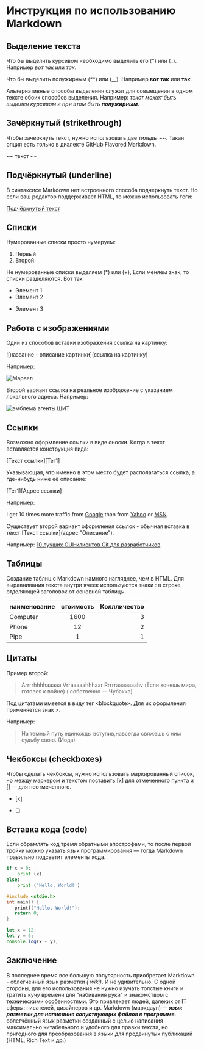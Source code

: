 # Инструкция по использованию Markdown 

## Выделение текста

Что бы выделить курсивом необходимо выделить его (*) или (_). Например *вот так* или _так_. 

Что бы выделить полужирным (**) или (__). Например **вот так** или __так__.

Альтернативные способы выделения служат для совмещения в одном тексте обоих способов выделения. Например: _текст может быть выделен курсивом и при этом быть **полужирным**_.

## Зачёркнутый (strikethrough)
Чтобы зачеркнуть текст, нужно использовать две тильды ~~. Такая опция есть только в диалекте GitHub Flavored Markdown.

~~ текст ~~

## Подчёркнутый (underline)
В синтаксисе Markdown нет встроенного способа подчеркнуть текст. Но если ваш редактор поддерживает HTML, то можно использовать теги:

<u>Подчёркнутый текст</u>

## Списки 


Нумерованные списки просто нумеруем:
1. Первый
2. Второй

Не нумерованные списки выделяем (*) или (+), Если меняем знак, то списки разделяются. Вот так
* Элемент 1
* Элемент 2
+ Элемент 3

## Работа с изображениями 

Один из способов вставки изображения ссылка на картинку:

![название - описание картинки](ссылка на картинку)

Например:

![Марвел](https://kartinkin.net/uploads/posts/2022-02/1646058962_79-kartinkin-net-p-nadpis-marvel-kartinki-85.png)


Второй вариант ссылка на реальное изображение с указанием локального адреса.
Например:

![эмблема агенты ЩИТ](https://i.pinimg.com/originals/61/37/fc/6137fcfb25d4a3738be82895d67ffc0b.png)


## Ссылки 

Возможно оформление ссылки в виде сноски. Когда в текст вставляется конструкция вида:

[Текст ссылки][Тег1]

 Указывающая, что именно в этом место будет располагаться ссылка, а где-нибудь ниже её описание:

[Тег1][Адрес ссылки]

Например:

I get 10 times more traffic from [Google][1] than from
[Yahoo][2] or [MSN][3].

[1]: http://google.com/        "Google"
[2]: http://search.yahoo.com/  "Yahoo Search"
[3]: http://search.msn.com/    "MSN Search"



Существует второй вариант оформления ссылок - обычная вставка в текст \[Текст ссылки](адрес "Описание")\.

Например:
[10 лучших GUI-клиентов Git для разработчиков]( https://techrocks.ru/2020/04/24/best-git-gui-for-mac-linux-windows/
)

## Таблицы ##

Создание таблиц с Markdown намного нагляднее, чем в HTML. Для выравнивания текста внутри ячеек используются знаки : в строке, отделяющей заголовок от основной таблицы.

наименование      | стоимость | Коллличество
:-------- |:-----:| -------:
Computer  | 1600  | 3
Phone     | 12    | 2
Pipe      | 1     | 1


## Цитаты
Пример второй:

> Arrrrhhhhaaaaa Vrraaaaahhhaar Rrrrraaaaaaahv (Если хочешь мира, готовся к войне).( собственно — Чубакка)

Под цитатами имеется в виду тег \<blockquote>\. Для их оформления применяется знак >. 

Например:
 > На темный путь единожды вступив,навсегда свяжешь с ним судьбу свою. (Йода) 

 
## Чекбоксы (checkboxes)
Чтобы сделать чекбоксы, нужно использовать маркированный список, но между маркером и текстом поставить [x] для отмеченного пункта и [] — для неотмеченного.
- [x]
- [ ]


## Вставка кода (code)

Если обрамлять код тремя обратными апострофами, то после первой тройки можно указать язык программирования — тогда Markdown правильно подсветит элементы кода.
```python
if x > 0:
	print (x)
else:
	print ('Hello, World!')
```

```c
#include <stdio.h>
int main() {
   printf("Hello, World!");
   return 0;
}
```

```javascript
let x = 12;
let y = 6;
console.log(x + y);
```
## Заключение

В последнее время все большую популярность приобретает Markdown - облегченный язык разметки *( wiki)*. И не удивительно. С одной стороны, для его использования не нужно изучать толстые книги и тратить кучу времени для "набивания руки" и знакомством с техническими особенностями. Это привлекает людей, далеких от IT сферы: писателей, дизайнеров и др.
Markdown (маркдаун) — _**язык разметки для написания сопуствующих файлов к программе**_.  облегчённый язык разметки созданный с целью написания максимально читабельного и удобного для правки текста, но пригодного для преобразования в языки для продвинутых публикаций (HTML, Rich Text и др.)

